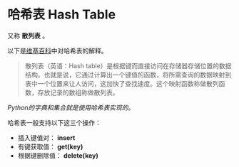 # 哈希表 Hash Table

又称 **散列表** 。  

以下是[维基百科](https://zh.wikipedia.org/wiki/%E5%93%88%E5%B8%8C%E8%A1%A8)中对哈希表的解释。  
> 散列表（英语：Hash table）是根据键而直接访问在存储器存储位置的数据结构。也就是说，它通过计算出一个键值的函数，将所需查询的数据映射到表中一个位置来让人访问，这加快了查找速度。这个映射函数称做散列函数，存放记录的数组称做散列表。  

*Python的字典和集合就是使用哈希表实现的。*  

哈希表一般支持以下这三个操作：
- 插入键值对： **insert**
- 有键获取值： **get(key)**
- 根据键删除值： **delete(key)**


